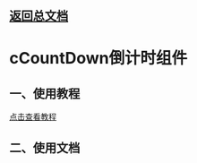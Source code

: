 ## [返回总文档](https://github.com/cpm828/cpm-ui)


# cCountDown倒计时组件

## 一、使用教程
[点击查看教程](https://cpm828.github.io/cpm_ui/demo/index.html#/countdown)


## 二、使用文档